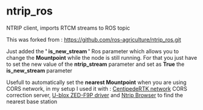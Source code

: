# ntrip_ros
NTRIP client, imports RTCM streams to ROS topic

This was forked from : https://github.com/ros-agriculture/ntrip_ros.git

Just added the **' is_new_stream '** Ros parameter which allows you to change the **Mountpoint** while the node is still running. For that you just have to set the new value of the **ntrip_stream** parameter and set as **True** the **is_new_stream** parameter

Usefull to automatically set the **nearest Mountpoint** when you are using CORS network, in my setup I used it with : [CentipedeRTK network](https://centipede.fr/) CORS correction server, [U-blox ZED-F9P driver](https://github.com/ros-agriculture/ublox_f9p.git) and [Ntrip Browser](https://github.com/mcognie/ntripbrowser_ros.git) to find the nearest base station 
